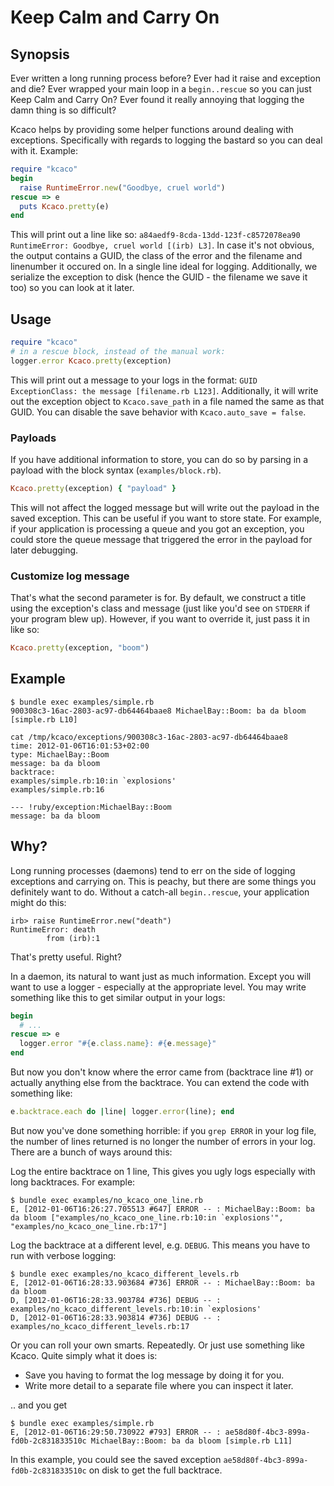 # Keep Calm and Carry On

## Synopsis

Ever written a long running process before? Ever had it raise
and exception and die? Ever wrapped your main loop in a
`begin..rescue` so you can just Keep Calm and Carry On? Ever found it
really annoying that logging the damn thing is so difficult?

Kcaco helps by providing some helper functions around dealing with
exceptions. Specifically with regards to logging the bastard so you
can deal with it. Example:

``` ruby
require "kcaco"
begin
  raise RuntimeError.new("Goodbye, cruel world")
rescue => e
  puts Kcaco.pretty(e)
end
```

This will print out a line like so:
`a84aedf9-8cda-13dd-123f-c8572078ea90 RuntimeError: Goodbye, cruel
world [(irb) L3]`. In case it's not obvious, the output contains a
GUID, the class of the error and the filename and linenumber it
occured on. In a single line ideal for logging. Additionally, we
serialize the exception to disk (hence the GUID - the filename we save
it too) so you can look at it later.

## Usage

``` ruby
require "kcaco"
# in a rescue block, instead of the manual work:
logger.error Kcaco.pretty(exception)
```

This will print out a message to your logs in the format: `GUID
ExceptionClass: the message [filename.rb L123]`. Additionally, it will
write out the exception object to `Kcaco.save_path` in a file named
the same as that GUID. You can disable the save behavior with
`Kcaco.auto_save = false`.

### Payloads

If you have additional information to store, you can do so by parsing
in a payload with the block syntax (`examples/block.rb`).

```ruby
Kcaco.pretty(exception) { "payload" }
```

This will not affect the logged message but will write out the payload
in the saved exception. This can be useful if you want to store
state. For example, if your application is processing a queue and you
got an exception, you could store the queue message that triggered the
error in the payload for later debugging.

### Customize log message

That's what the second parameter is for. By default, we construct a
title using the exception's class and message (just like you'd see on
`STDERR` if your program blew up). However, if you want to override
it, just pass it in like so:

```ruby
Kcaco.pretty(exception, "boom")
```

## Example

    $ bundle exec examples/simple.rb
    900308c3-16ac-2803-ac97-db64464baae8 MichaelBay::Boom: ba da bloom [simple.rb L10]
    
    cat /tmp/kcaco/exceptions/900308c3-16ac-2803-ac97-db64464baae8 
    time: 2012-01-06T16:01:53+02:00
    type: MichaelBay::Boom
    message: ba da bloom
    backtrace:
    examples/simple.rb:10:in `explosions'
    examples/simple.rb:16
    
    --- !ruby/exception:MichaelBay::Boom 
    message: ba da bloom

## Why?

Long running processes (daemons) tend to err on the side of logging
exceptions and carrying on. This is peachy, but there are some things
you definitely want to do. Without a catch-all `begin..rescue`, your
application might do this:

    irb> raise RuntimeError.new("death")
    RuntimeError: death
            from (irb):1

That's pretty useful. Right?

In a daemon, its natural to want just as much information. Except you
will want to use a logger - especially at the appropriate level. You
may write something like this to get similar output in your logs:

``` ruby
begin
  # ...
rescue => e
  logger.error "#{e.class.name}: #{e.message}"
end
```

But now you don't know where the error came from (backtrace line #1)
or actually anything else from the backtrace. You can extend the code
with something like:

``` ruby
e.backtrace.each do |line| logger.error(line); end
```

But now you've done something horrible: if you `grep ERROR` in your
log file, the number of lines returned is no longer the number of
errors in your log. There are a bunch of ways around this:

Log the entire backtrace on 1 line, This gives you ugly logs
especially with long backtraces. For example:

    $ bundle exec examples/no_kcaco_one_line.rb
    E, [2012-01-06T16:26:27.705513 #647] ERROR -- : MichaelBay::Boom: ba da bloom ["examples/no_kcaco_one_line.rb:10:in `explosions'", "examples/no_kcaco_one_line.rb:17"]

Log the backtrace at a different level, e.g. `DEBUG`. This means you
have to run with verbose logging:

    $ bundle exec examples/no_kcaco_different_levels.rb
    E, [2012-01-06T16:28:33.903684 #736] ERROR -- : MichaelBay::Boom: ba da bloom
    D, [2012-01-06T16:28:33.903784 #736] DEBUG -- : examples/no_kcaco_different_levels.rb:10:in `explosions'
    D, [2012-01-06T16:28:33.903814 #736] DEBUG -- : examples/no_kcaco_different_levels.rb:17
    
Or you can roll your own smarts. Repeatedly. Or just use something
like Kcaco. Quite simply what it does is:

* Save you having to format the log message by doing it for you.
* Write more detail to a separate file where you can inspect it later.

.. and you get

    $ bundle exec examples/simple.rb
    E, [2012-01-06T16:29:50.730922 #793] ERROR -- : ae58d80f-4bc3-899a-fd0b-2c831833510c MichaelBay::Boom: ba da bloom [simple.rb L11]

In this example, you could see the saved exception
`ae58d80f-4bc3-899a-fd0b-2c831833510c` on disk to get the full backtrace.

